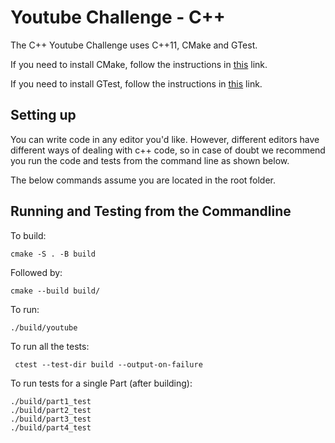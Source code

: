 # Youtube Challenge - C++
The C++ Youtube Challenge uses C++11, CMake and GTest.

If you need to install CMake, follow the instructions in [this](https://cmake.org/install/) link.

If you need to install GTest, follow the instructions in [this](https://google.github.io/googletest/quickstart-cmake.html) link.

## Setting up
You can write code in any editor you'd like. However, different editors have 
different ways of dealing with c++ code, so in case of doubt we recommend 
you run the code and tests from the command line as shown  below.

The below commands assume you are located in the root folder.

## Running and Testing from the Commandline
To build:
```shell script
cmake -S . -B build
```

Followed by:
```shell script
cmake --build build/
```

To run:
```shell script
./build/youtube
```

To run all the tests:
```shell script
 ctest --test-dir build --output-on-failure
```

To run tests for a single Part (after building):
```shell script
./build/part1_test
./build/part2_test
./build/part3_test
./build/part4_test
```